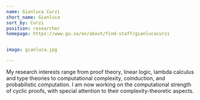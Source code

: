 ```yaml
---
name: Gianluca Curzi 
short_name: Gianluca
sort_by: Curzi
position: researcher
homepage: https://www.gu.se/en/about/find-staff/gianlucacurzi


image: gianluca.jpg

---
```

My research interests range from proof theory, linear logic, lambda calculus and type theories to computational complexity, coinduction, and probabilistic computation. I am now working on the computational strength of cyclic proofs, with special attention to their complexity-theoretic aspects.